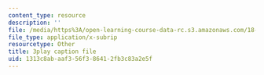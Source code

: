 ```yaml
---
content_type: resource
description: ''
file: /media/https%3A/open-learning-course-data-rc.s3.amazonaws.com/18-06sc-linear-algebra-fall-2011/1313c8abaaf356f386412fb3c83a2e5f_VYS9EYZ3gCo.vtt
file_type: application/x-subrip
resourcetype: Other
title: 3play caption file
uid: 1313c8ab-aaf3-56f3-8641-2fb3c83a2e5f
---
```

